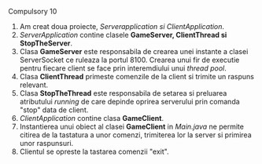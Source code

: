 Compulsory 10

1. Am creat doua proiecte, _Serverapplication si ClientApplication_.
2. _ServerApplication_ contine clasele **GameServer, ClientThread si StopTheServer**.
3. Clasa **GameServer** este responsabila de crearea unei instante a clasei ServerSocket ce ruleaza la portul 8100. Crearea unui fir de executie pentru fiecare client se face prin interemdiului unui _thread pool_.
4. Clasa **ClientThread** primeste comenzile de la client si trimite un raspuns relevant.
5. Clasa **StopTheThread** este responsabila de setarea si preluarea atributului _running_ de care depinde oprirea serverului prin comanda "stop" data de client.
6. _ClientApplication_ contine clasa **GameClient**.
7. Instantierea unui obiect al clasei **GameClient** in _Main.java_ ne permite citirea de la tastatura a unor comenzi, trimiterea lor la server si primirea unor raspunsuri.
8. Clientul se opreste la tastarea comenzii "exit".
